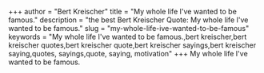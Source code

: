 +++
author = "Bert Kreischer"
title = "My whole life I've wanted to be famous."
description = "the best Bert Kreischer Quote: My whole life I've wanted to be famous."
slug = "my-whole-life-ive-wanted-to-be-famous"
keywords = "My whole life I've wanted to be famous.,bert kreischer,bert kreischer quotes,bert kreischer quote,bert kreischer sayings,bert kreischer saying,quotes, sayings,quote, saying, motivation"
+++
My whole life I've wanted to be famous.
